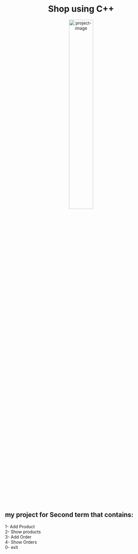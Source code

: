 <h1 align="center" id="title">Shop using C++</h1>

<p align="center"><img src="https://socialify.git.ci/Burserk84/Shop?font=KoHo&language=1&name=1&owner=1&pattern=Signal&stargazers=1&theme=Auto" alt="project-image" style="width:40%;"></p>
<br>
<h2>my project for Second term that contains:</h2>
<p id="description">1- Add Product <br> 2- Show products <br> 3- Add Order <br> 4- Show Orders <br> 0- exit</p>
